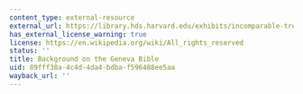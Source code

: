 ```yaml
---
content_type: external-resource
external_url: https://library.hds.harvard.edu/exhibits/incomparable-treasure/geneva-bible
has_external_license_warning: true
license: https://en.wikipedia.org/wiki/All_rights_reserved
status: ''
title: Background on the Geneva Bible
uid: 89fff38a-4c4d-4da4-bdba-f596488ee5aa
wayback_url: ''
---
```

